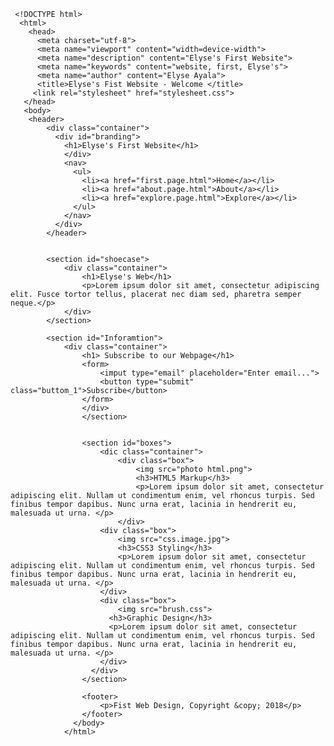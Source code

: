      <!DOCTYPE html> 
      <html>
        <head>
          <meta charset="utf-8">
          <meta name="viewport" content="width=device-width">
          <meta name="description" content="Elyse's First Website">
          <meta name="keywords" content="website, first, Elyse's">
          <meta name="author" content="Elyse Ayala"> 
          <title>Elyse's Fist Website - Welcome </title> 
         <link rel="stylesheet" href="stylesheet.css">
       </head>
       <body>
        <header> 
            <div class="container">
              <div id="branding">
                <h1>Elyse's First Website</h1>
                </div>
                <nav>
                  <ul> 
                    <li><a href="first.page.html">Home</a></li>
                    <li><a href="about.page.html">About</a></li>
                    <li><a href="explore.page.html">Explore</a></li>
                  </ul>
                </nav>
              </div>
            </header>
            
            
            <section id="shoecase">
                <div class="container">
                    <h1>Elyse's Web</h1>
                    <p>Lorem ipsum dolor sit amet, consectetur adipiscing elit. Fusce tortor tellus, placerat nec diam sed, pharetra semper neque.</p>
                </div>
            </section>
            
            <section id="Inforamtion">
                <div class="container">
                    <h1> Subscribe to our Webpage</h1>
                    <form>
                        <imput type="email" placeholder="Enter email...">
                        <button type="submit" class="buttom_1">Subscribe</button>
                    </form>
                    </div> 
                    </section>
                    
                    
                    <section id="boxes">
                        <dic class="container">
                            <div class="box">
                                <img src="photo html.png">
                                <h3>HTML5 Markup</h3>
                                <p>Lorem ipsum dolor sit amet, consectetur adipiscing elit. Nullam ut condimentum enim, vel rhoncus turpis. Sed finibus tempor dapibus. Nunc urna erat, lacinia in hendrerit eu, malesuada ut urna. </p>
                            </div>
                        <div class="box">
                            <img src="css.image.jpg">
                            <h3>CSS3 Styling</h3>
                            <p>Lorem ipsum dolor sit amet, consectetur adipiscing elit. Nullam ut condimentum enim, vel rhoncus turpis. Sed finibus tempor dapibus. Nunc urna erat, lacinia in hendrerit eu, malesuada ut urna. </p>
                        </div>
                        <div class="box">
                            <img src="brush.css">
                          <h3>Graphic Design</h3> 
                          <p>Lorem ipsum dolor sit amet, consectetur adipiscing elit. Nullam ut condimentum enim, vel rhoncus turpis. Sed finibus tempor dapibus. Nunc urna erat, lacinia in hendrerit eu, malesuada ut urna. </p>
                        </div>
                      </div>
                    </section>
                    
                    <footer>
                        <p>Fist Web Design, Copyright &copy; 2018</p>
                    </footer>
                  </body>
                </html>

